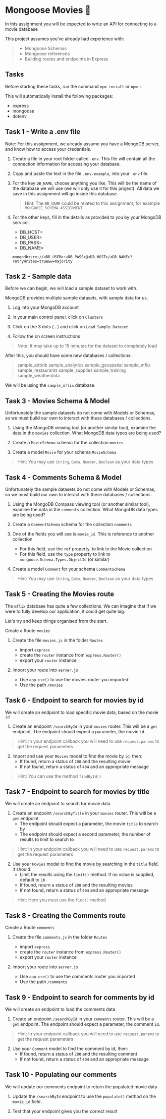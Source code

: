 # Mongoose Movies 🎥

In this assignment you will be expected to write an API for connecting to a movie database

This project assumes you've already had experience with:

> - Mongoose Schemas
> - Mongoose references
> - Building routes and endpoints in Express

## Tasks

Before starting these tasks, run the command `npm install` or `npm i`

This will automatically install the following packages:
- express
- mongoose
- dotenv

## Task 1 - Write a .env file

Note: For this assignment, we already assume you have a MongoDB server, and know how to access your credentials.

1. Create a file in your root folder called `.env`. This file will contain all the connection information for accessing your database.

2. Copy and paste the text in the file `.env.example`, into your `.env` file.

3. For the key `DB_NAME`, choose anything you like. This will be the name of the database we will use (we will only use it for this project). All data we save in this assignment will go inside this database.

   > Hint: The `DB_NAME` could be related to this assignment, for example `MONGOOSE_SCHEMA_ASSIGNMENT`

4. For the other keys, fill in the details as provided to you by your MongoDB service.

   - DB_HOST=
   - DB_USER=
   - DB_PASS=
   - DB_NAME=

   `mongodb+srv://<DB_USER>:<DB_PASS>@<DB_HOST>/<DB_NAME>?retryWrites=true&w=majority`

## Task 2 - Sample data

Before we can begin, we will load a sample dataset to work with.

MongoDB provides multiple sample datasets, with sample data for us.

1. Log into your MongoDB account

2. In your main control panel, click on `Clusters`

3. Click on the 3 dots (...) and click on `Load Sample Dataset`

4. Follow the on screen instructions

> Note: It may take up to 15 minutes for the dataset to completely load

After this, you should have some new databases / collections:

> sample_airbnb
> sample_analytics
> sample_geospatial
> sample_mflix
> sample_restaurants
> sample_supplies
> sample_training
> sample_weatherdata

We will be using the `sample_mflix` database.

## Task 3 - Movies Schema & Model

Unfortunately the sample datasets do not come with Models or Schemas, so we must build our own to interact with these databases / collections.

1. Using the MongoDB viewing tool (or another similar tool), examine the data in the `movies` collection. What MongoDB data types are being used?

2. Create a `MovieSchema` schema for the collection `movies`

3. Create a model `Movie` for your schema `MovieSchema`

> Hint: You may use `String`, `Date`, `Number`, `Boolean` as your data types

## Task 4 - Comments Schema & Model

Unfortunately the sample datasets do not come with Models or Schemas, so we must build our own to interact with these databases / collections.

1. Using the MongoDB Compass viewing tool (or another similar tool), examine the data in the `comments` collection. What MongoDB data types are being used?

2. Create a `CommentSchema` schema for the collection `comments`

3. One of the fields you will see is `movie_id`. This is reference to another collection
   - For this field, use the `ref` property, to link to the Movie collection
   - For this field, use the `type` property to link to `mongoose.Schema.Types.ObjectId` (or similar)

4. Create a model `Comment` for your schema `CommentSchema`

> Hint: You may use `String`, `Date`, `Number`, `Boolean` as your data types

## Task 5 - Creating the Movies route

The `mflix` database has quite a few collections. We can imagine that if we were to fully develop our application, it could get quite big.

Let's try and keep things organised from the start.

Create a Route `movies`

1. Create the file `movies.js` in the folder `Routes`
   - import `express`
   - create the `router` instance from `express.Router()`
   - export your `router` instance
   
2. Import your route into `server.js`
   - Use `app.use()` to use the movies router you imported
   - Use the path `/movies`

## Task 6 - Endpoint to search for movies by id

We will create an endpoint to load specific movie data, based on the movie `id`

1. Create an endpoint `/searchById` in your `movies` router. This will be a `get` endpoint. The endpoint should expect a parameter, the movie `id`.

> Hint: In your endpoint callback you will need to use `request.params` to get the request parameters

2. Import and use your `Movies` model to find the movie by `id`, then:
    - If found, return a status of `200` and the resulting movie
    - If not found, return a status of `404` and an appropriate message
   
> Hint: You can use the method `findById()`

## Task 7 - Endpoint to search for movies by title

We will create an endpoint to search for movie data

1. Create an endpoint `/searchByTitle` in your `movies` router. This will be a `get` endpoint
    - The endpoint should expect a parameter, the movie `title` to search by
    - The endpoint should expect a second parameter, the number of results to limit to search to

> Hint: In your endpoint callback you will need to use `request.params` to get the request parameters

2. Use your `Movies` model to find the movie by searching in the `title` field. It should:
    - Limit the results using the `limit()` method. If no value is supplied, default to `10`
    - If found, return a status of `200` and the resulting movies
    - If not found, return a status of `404` and an appropriate message

> Hint: Here you must use the `find()` method

## Task 8 - Creating the Comments route

Create a Route `comments`

1. Create the file `comments.js` in the folder `Routes`
   - import `express`
   - create the `router` instance from `express.Router()`
   - export your `router` instance

2. Import your route into `server.js`
   - Use `app.use()` to use the comments router you imported
   - Use the path `/comments`

## Task 9 - Endpoint to search for comments by id

We will create an endpoint to load the comments data

1. Create an endpoint `/searchById` in your `comments` router. This will be a `get` endpoint. The endpoint should expect a parameter, the comment `id`.

> Hint: In your endpoint callback you will need to use `request.params` to get the request parameters

2. Use your `Comment` model to find the comment by id, then:
    - If found, return a status of `200` and the resulting comment
    - If not found, return a status of `404` and an appropriate message
    
## Task 10 - Populating our comments

We will update our comments endpoint to return the populated movie data

1. Update the `/searchById` endpoint to use the `populate()` method on the `movie_id` field.

2. Test that your endpoint gives you the correct result
